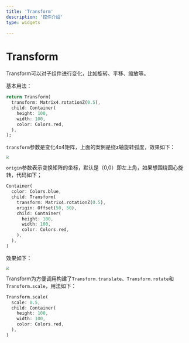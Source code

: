 ```yaml
---
title: 'Transform'
description: '控件介绍'
type: widgets

---
```


# Transform

Transform可以对子组件进行变化，比如旋转、平移、缩放等。

基本用法：

```dart
return Transform(
  transform: Matrix4.rotationZ(0.5),
  child: Container(
    height: 100,
    width: 100,
    color: Colors.red,
  ),
);
```

`transform`参数是变化4x4矩阵，上面的案例是绕z轴旋转弧度，效果如下：

<img src="https://img-blog.csdnimg.cn/20200324163717135.png?x-oss-process=image/watermark,type_ZmFuZ3poZW5naGVpdGk,shadow_10,text_aHR0cHM6Ly9ibG9nLmNzZG4ubmV0L21lbmdrczE5ODc=,size_16,color_FFFFFF,t_70" style="zoom:50%;" />

`origin`参数表示变换矩阵的坐标，默认是（0,0）即左上角，如果想围绕圆心旋转，代码如下；

```dart
Container(
  color: Colors.blue,
  child: Transform(
    transform: Matrix4.rotationZ(0.5),
    origin: Offset(50, 50),
    child: Container(
      height: 100,
      width: 100,
      color: Colors.red,
    ),
  ),
)
```

效果如下：

<img src="https://img-blog.csdnimg.cn/20200324163735777.png?x-oss-process=image/watermark,type_ZmFuZ3poZW5naGVpdGk,shadow_10,text_aHR0cHM6Ly9ibG9nLmNzZG4ubmV0L21lbmdrczE5ODc=,size_16,color_FFFFFF,t_70" style="zoom:50%;" />

Transform为方便调用构建了`Transform.translate`、`Transform.rotate`和`Transform.scale`，用法如下：

```dart
Transform.scale(
  scale: 0.5,
  child: Container(
    height: 100,
    width: 100,
    color: Colors.red,
  ),
)
```

